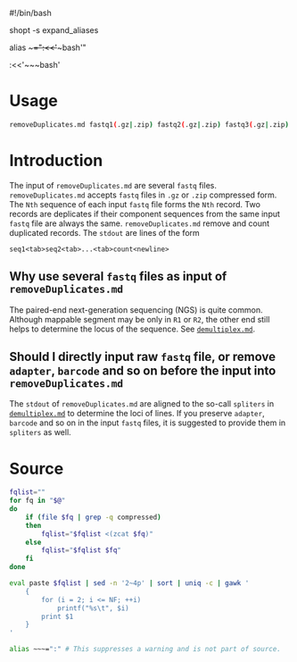 #!/bin/bash

shopt -s expand_aliases

alias ~~~=":<<'~~~bash'"

:<<'~~~bash'

# Usage
```bash
removeDuplicates.md fastq1(.gz|.zip) fastq2(.gz|.zip) fastq3(.gz|.zip) ... >rmDupFile
```

# Introduction
The input of `removeDuplicates.md` are several `fastq` files. `removeDuplicates.md` accepts `fastq` files in `.gz` or `.zip` compressed form. The `Nth` sequence of each input `fastq` file forms the `Nth` record. Two records are deplicates if their component sequences from the same input `fastq` file are always the same. `removeDuplicates.md` remove and count duplicated records. The `stdout` are lines of the form
```
seq1<tab>seq2<tab>...<tab>count<newline>
```

## Why use several `fastq` files as input of `removeDuplicates.md`
The paired-end next-generation sequencing (NGS) is quite common. Although mappable segment may be only in `R1` or `R2`, the other end still helps to determine the locus of the sequence. See [`demultiplex.md`][`demultiplex.md`].

## Should I directly input raw `fastq` file, or remove `adapter`, `barcode` and so on before the input into `removeDuplicates.md`
The `stdout` of `removeDuplicates.md` are aligned to the so-call `spliters` in [`demultiplex.md`][`demultiplex.md`] to determine the loci of lines. If you preserve `adapter`, `barcode` and so on in the input `fastq` files, it is suggested to provide them in `spliters` as well.

[`demultiplex.md`]: /rearr/core/demultiplex/

# Source
~~~bash
fqlist=""
for fq in "$@"
do
    if (file $fq | grep -q compressed)
    then
        fqlist="$fqlist <(zcat $fq)"
    else
        fqlist="$fqlist $fq"
    fi
done

eval paste $fqlist | sed -n '2~4p' | sort | uniq -c | gawk '
    {
        for (i = 2; i <= NF; ++i)
            printf("%s\t", $i)
        print $1
    }
'
~~~

~~~bash
alias ~~~=":" # This suppresses a warning and is not part of source.
~~~

